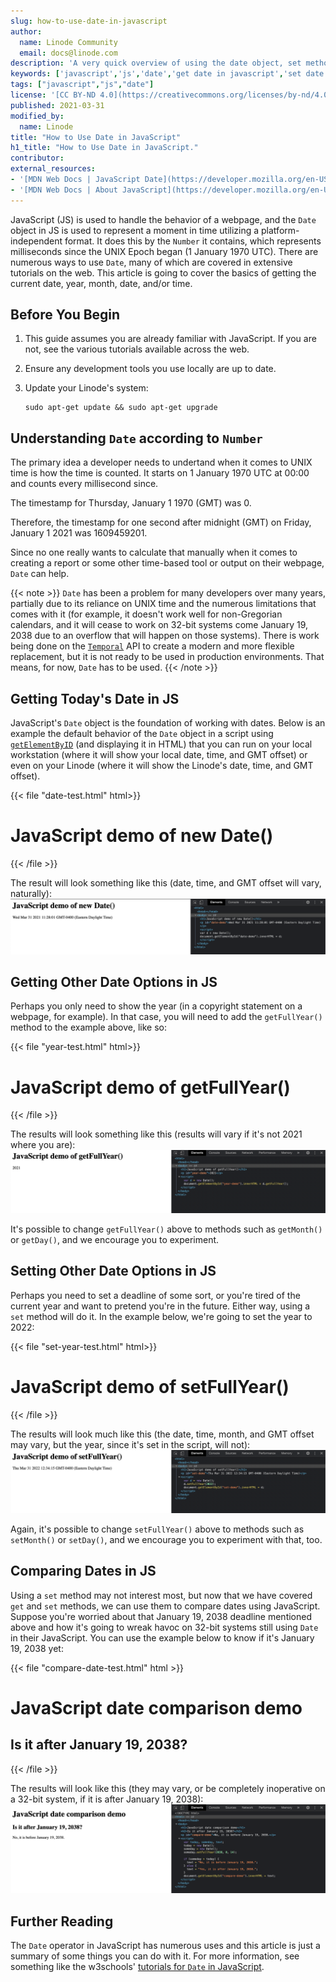 ```yaml
---
slug: how-to-use-date-in-javascript
author:
  name: Linode Community
  email: docs@linode.com
description: 'A very quick overview of using the date object, set method, and get method in JavaScript to get dates, set dates, and compare dates.'
keywords: ['javascript','js','date','get date in javascript','set date in javascript','compare date in javascript']
tags: ["javascript","js","date"]
license: '[CC BY-ND 4.0](https://creativecommons.org/licenses/by-nd/4.0)'
published: 2021-03-31
modified_by:
  name: Linode
title: "How to Use Date in JavaScript"
h1_title: "How to Use Date in JavaScript."
contributor:
external_resources:
- '[MDN Web Docs | JavaScript Date](https://developer.mozilla.org/en-US/docs/Web/JavaScript/Reference/Global_Objects/Date)'
- '[MDN Web Docs | About JavaScript](https://developer.mozilla.org/en-US/docs/Web/JavaScript/About_JavaScript)'
---
```

JavaScript (JS) is used to handle the behavior of a webpage, and the `Date` object in JS is used to represent a moment in time utilizing a platform-independent format. It does this by the `Number` it contains, which represents milliseconds since the UNIX Epoch began (1 January 1970 UTC). There are numerous ways to use `Date`, many of which are covered in extensive tutorials on the web. This article is going to cover the basics of getting the current date, year, month, date, and/or time.

## Before You Begin

1.  This guide assumes you are already familiar with JavaScript. If you are not, see the various tutorials available across the web.

2.  Ensure any development tools you use locally are up to date.

3.  Update your Linode's system:

        sudo apt-get update && sudo apt-get upgrade

## Understanding `Date` according to `Number`

The primary idea a developer needs to undertand when it comes to UNIX time is how the time is counted. It starts on 1 January 1970 UTC at 00:00 and counts every millisecond since.

The timestamp for Thursday, January 1 1970 (GMT) was 0.

Therefore, the timestamp for one second after midnight (GMT) on Friday, January 1 2021 was 1609459201.

Since no one really wants to calculate that manually when it comes to creating a report or some other time-based tool or output on their webpage, `Date` can help.

{{< note >}}
`Date` has been a problem for many developers over many years, partially due to its reliance on UNIX time and the numerous limitations that comes with it (for example, it doesn't work well for non-Gregorian calendars, and it will cease to work on 32-bit systems come January 19, 2038 due to an overflow that will happen on those systems). There is work being done on the [`Temporal`](https://tc39.es/proposal-temporal/docs/index.html) API to create a modern and more flexible replacement, but it is not ready to be used in production environments. That means, for now, `Date` has to be used.
{{< /note >}}

## Getting Today's Date in JS

JavaScript's `Date` object is the foundation of working with dates. Below is an example the default behavior of the `Date` object in a script using [`getElementByID`](https://developer.mozilla.org/en-US/docs/Web/API/Document/getElementById) (and displaying it in HTML) that you can run on your local workstation (where it will show your local date, time, and GMT offset) or even on your Linode (where it will show the Linode's date, time, and GMT offset).

{{< file "date-test.html" html>}}
<html>
<body>

<h1>JavaScript demo of new Date()</h1>

<p id="date-demo"></p>

<script>
var d = new Date();
document.getElementById("date-demo").innerHTML = d;
</script>

</body>
</html>
{{< /file >}}

The result will look something like this (date, time, and GMT offset will vary, naturally):
![An example of new Date](js-demo-new-date.png)

## Getting Other Date Options in JS

Perhaps you only need to show the year (in a copyright statement on a webpage, for example). In that case, you will need to add the `getFullYear()` method to the example above, like so:

{{< file "year-test.html" html>}}
<html>
<body>

<h1>JavaScript demo of getFullYear()</h1>

<p id="year-demo"></p>

<script>
var d = new Date();
document.getElementById("year-demo").innerHTML = d.getFullYear();
</script>

</body>
</html>
{{< /file >}}

The results will look something like this (results will vary if it's not 2021 where you are):
![An example of getting full year in JavaScript](js-demo-get-full-year.png)

It's possible to change `getFullYear()` above to methods such as `getMonth()` or `getDay()`, and we encourage you to experiment.

## Setting Other Date Options in JS

Perhaps you need to set a deadline of some sort, or you're tired of the current year and want to pretend you're in the future. Either way, using a `set` method will do it. In the example below, we're going to set the year to 2022:

{{< file "set-year-test.html" html>}}
<html>
<body>

<h1>JavaScript demo of setFullYear()</h1>

<p id="set-demo"></p>

<script>
var d = new Date();
d.setFullYear(2022);
document.getElementById("set-demo").innerHTML = d;
</script>

</body>
</html>
{{< /file >}}

The results will look much like this (the date, time, month, and GMT offset may vary, but the year, since it's set in the script, will not):
![An example of setting the year as 2022 in JavaScript](js-demo-set-year.png)

Again, it's possible to change `setFullYear()` above to methods such as `setMonth()` or `setDay()`, and we encourage you to experiment with that, too.

## Comparing Dates in JS

Using a `set` method may not interest most, but now that we have covered `get` and `set` methods, we can use them to compare dates using JavaScript. Suppose you're worried about that January 19, 2038 deadline mentioned above and how it's going to wreak havoc on 32-bit systems still using `Date` in their JavaScript. You can use the example below to know if it's January 19, 2038 yet:

{{< file "compare-date-test.html" html >}}
<html>
<body>

<h1>JavaScript date comparison demo</h1>

<h2>Is it after January 19, 2038?</h2>

<p id="compare-demo"></p>

<script>
var today, someday, text;
today = new Date();
someday = new Date();
someday.setFullYear(2038, 0, 14);

if (someday > today) {
  text = "No, it is before January 19, 2038.";
} else {
  text = "Yes, it is after January 19, 2038.";
}
document.getElementById("compare-demo").innerHTML = text;
</script>

</body>
</html>
{{< /file >}}

The results will look like this (they may vary, or be completely inoperative on a 32-bit system, if it is after January 19, 2038):
![An example of comparing dates using JavaScript](js-demo-compare-dates.png)

## Further Reading

The `Date` operator in JavaScript has numerous uses and this article is just a summary of some things you can do with it. For more information, see something like the w3schools' [tutorials for `Date` in JavaScript](https://www.w3schools.com/js/js_dates.asp).